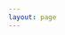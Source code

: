 ```yaml
---
layout: page
---
```

<script setup>
import {
  VPTeamPage,
  VPTeamPageTitle,
  VPTeamMembers
} from 'vitepress/theme'

// 团队成立时间（可以设定你实际的成立日期）
const establishedDate = new Date('2024-08-22'); // 设定成立日期为 2023-01-01

// 获取当前时间 
const currentDate = new Date(); 

// 计算日期差（以天为单位）
const timeDiff = currentDate - establishedDate;
const daysDiff = Math.floor(timeDiff / (1000 * 60 * 60 * 24));

// 生成显示的文本
const durationText = daysDiff === 0 ? '今天成立' : `已经成立了 ${daysDiff} 天`;

const members = [
  {
    avatar: 'https://www.github.com/Starry-Sky-World.png',
    name: 'Starry-Sky-World',
    title: '创始人/机器人开发',
    links: [
      { icon: 'github', link: 'https://github.com/Starry-Sky-World' }
    ]
  },
  {
    avatar: 'http://q.qlogo.cn/headimg_dl?dst_uin=2105165021&spec=640&img_type=jpg',
    name: 'Silence_cm_1',
    title: '联合创始人/插件开发主力',
    links: [
      { icon: 'github', link: 'https://github.com/silent-cm-github' }
    ]
  },
  {
    avatar: 'http://q.qlogo.cn/headimg_dl?dst_uin=3773898834&spec=640&img_type=jpg',
    name: 'Color111111',
    title: '联合创始人/插件or机器人测试',
    links: []
  },
  {
    avatar: 'https://p.qlogo.cn/gh/952518546/952518546/640/',
    name: 'Github团队',
    title: 'Github团队',
    links: [
      { icon: 'github', link: 'https://github.com/AmethystCraft-DevTeam' }
    ]
  },
]
</script>

<VPTeamPage>
  <VPTeamPageTitle>
    <template #title>
      AmethystCraft团队
    </template>
    <template #lead>
      {{ durationText }}，感谢每个人的付出！
    </template>
  </VPTeamPageTitle>
  <VPTeamMembers
    :members="members"
  />
</VPTeamPage>
